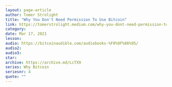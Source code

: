 ```yaml
---
layout: page-article
author: Tomer Strolight
title: "Why You Don't Need Permission To Use Bitcoin"
link: https://tomerstrolight.medium.com/why-you-dont-need-permission-to-use-bitcoin-efdc086eec51
category: 
date: Mar 17, 2021
lesson: 
audio: https://bitcoinaudible.com/audiobooks-%F0%9F%86%95/
audio2: 
audio3: 
star: 
archive: https://archive.md/LcTX9
series: Why Bitcoin
seriesnr: 4
quote: ""
---
```

